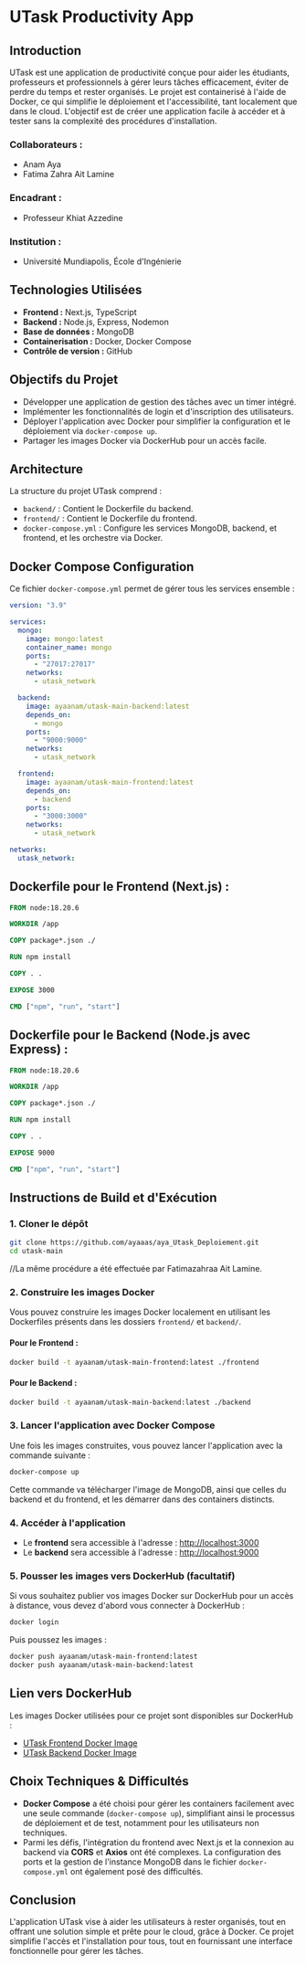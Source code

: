 
# UTask Productivity App

## Introduction
UTask est une application de productivité conçue pour aider les étudiants, professeurs et professionnels à gérer leurs tâches efficacement, éviter de perdre du temps et rester organisés. Le projet est containerisé à l'aide de Docker, ce qui simplifie le déploiement et l'accessibilité, tant localement que dans le cloud. L'objectif est de créer une application facile à accéder et à tester sans la complexité des procédures d'installation.

### **Collaborateurs :**
- Anam Aya
- Fatima Zahra Ait Lamine

### **Encadrant :**
- Professeur Khiat Azzedine

### **Institution :**
- Université Mundiapolis, École d'Ingénierie

## Technologies Utilisées
- **Frontend :** Next.js, TypeScript
- **Backend :** Node.js, Express, Nodemon
- **Base de données :** MongoDB
- **Containerisation :** Docker, Docker Compose
- **Contrôle de version :** GitHub

## Objectifs du Projet
- Développer une application de gestion des tâches avec un timer intégré.
- Implémenter les fonctionnalités de login et d'inscription des utilisateurs.
- Déployer l'application avec Docker pour simplifier la configuration et le déploiement via `docker-compose up`.
- Partager les images Docker via DockerHub pour un accès facile.

## Architecture
La structure du projet UTask comprend :
- `backend/` : Contient le Dockerfile du backend.
- `frontend/` : Contient le Dockerfile du frontend.
- `docker-compose.yml` : Configure les services MongoDB, backend, et frontend, et les orchestre via Docker.

## Docker Compose Configuration
Ce fichier `docker-compose.yml` permet de gérer tous les services ensemble :
```yaml
version: "3.9"

services:
  mongo:
    image: mongo:latest
    container_name: mongo
    ports:
      - "27017:27017"
    networks:
      - utask_network

  backend:
    image: ayaanam/utask-main-backend:latest
    depends_on:
      - mongo
    ports:
      - "9000:9000"
    networks:
      - utask_network

  frontend:
    image: ayaanam/utask-main-frontend:latest
    depends_on:
      - backend
    ports:
      - "3000:3000"
    networks:
      - utask_network

networks:
  utask_network:
```

## Dockerfile pour le Frontend (Next.js) :
```dockerfile
FROM node:18.20.6

WORKDIR /app

COPY package*.json ./

RUN npm install

COPY . .

EXPOSE 3000

CMD ["npm", "run", "start"]
```

## Dockerfile pour le Backend (Node.js avec Express) :
```dockerfile
FROM node:18.20.6

WORKDIR /app

COPY package*.json ./

RUN npm install

COPY . .

EXPOSE 9000

CMD ["npm", "run", "start"]
```

## Instructions de Build et d'Exécution

### 1. Cloner le dépôt
```bash
git clone https://github.com/ayaaas/aya_Utask_Deploiement.git
cd utask-main
```
//La même procédure a été effectuée par Fatimazahraa Ait Lamine.


### 2. Construire les images Docker
Vous pouvez construire les images Docker localement en utilisant les Dockerfiles présents dans les dossiers `frontend/` et `backend/`.

#### Pour le Frontend :
```bash
docker build -t ayaanam/utask-main-frontend:latest ./frontend
```

#### Pour le Backend :
```bash
docker build -t ayaanam/utask-main-backend:latest ./backend
```

### 3. Lancer l'application avec Docker Compose
Une fois les images construites, vous pouvez lancer l'application avec la commande suivante :
```bash
docker-compose up
```

Cette commande va télécharger l'image de MongoDB, ainsi que celles du backend et du frontend, et les démarrer dans des containers distincts.

### 4. Accéder à l'application
- Le **frontend** sera accessible à l'adresse : [http://localhost:3000](http://localhost:3000)
- Le **backend** sera accessible à l'adresse : [http://localhost:9000](http://localhost:9000)

### 5. Pousser les images vers DockerHub (facultatif)
Si vous souhaitez publier vos images Docker sur DockerHub pour un accès à distance, vous devez d'abord vous connecter à DockerHub :
```bash
docker login
```
Puis poussez les images :
```bash
docker push ayaanam/utask-main-frontend:latest
docker push ayaanam/utask-main-backend:latest
```

## Lien vers DockerHub
Les images Docker utilisées pour ce projet sont disponibles sur DockerHub :
- [UTask Frontend Docker Image](https://hub.docker.com/r/ayaanam/utask-main-frontend)
- [UTask Backend Docker Image](https://hub.docker.com/r/ayaanam/utask-main-backend)

## Choix Techniques & Difficultés
- **Docker Compose** a été choisi pour gérer les containers facilement avec une seule commande (`docker-compose up`), simplifiant ainsi le processus de déploiement et de test, notamment pour les utilisateurs non techniques.
- Parmi les défis, l'intégration du frontend avec Next.js et la connexion au backend via **CORS** et **Axios** ont été complexes. La configuration des ports et la gestion de l'instance MongoDB dans le fichier `docker-compose.yml` ont également posé des difficultés.

## Conclusion
L'application UTask vise à aider les utilisateurs à rester organisés, tout en offrant une solution simple et prête pour le cloud, grâce à Docker. Ce projet simplifie l'accès et l'installation pour tous, tout en fournissant une interface fonctionnelle pour gérer les tâches.
